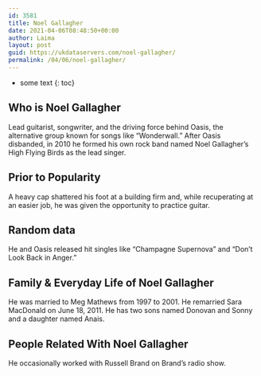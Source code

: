 ```yaml
---
id: 3581
title: Noel Gallagher
date: 2021-04-06T08:48:50+00:00
author: Laima
layout: post
guid: https://ukdataservers.com/noel-gallagher/
permalink: /04/06/noel-gallagher/
---
```


* some text
{: toc}


## Who is Noel Gallagher
                  
                  
                  
Lead guitarist, songwriter, and the driving force behind Oasis, the alternative group known for songs like &#8220;Wonderwall.&#8221; After Oasis disbanded, in 2010 he formed his own rock band named Noel Gallagher&#8217;s High Flying Birds as the lead singer. 
                  
              
            
              
            
                
                
                
## Prior to Popularity
                  
                  
                  
A heavy cap shattered his foot at a building firm and, while recuperating at an easier job, he was given the opportunity to practice guitar.
                  
              
            
              
            
                
                
                
## Random data
                  
                  
                  
He and Oasis released hit singles like &#8220;Champagne Supernova&#8221; and &#8220;Don&#8217;t Look Back in Anger.&#8221;
                  
              
            
              
            
                
                
                
## Family & Everyday Life of Noel Gallagher
                  
                  
                  
He was married to Meg Mathews from 1997 to 2001. He remarried Sara MacDonald on June 18, 2011. He has two sons named Donovan and Sonny and a daughter named Anais.
                  
              
            
              
            
                
                
                
## People Related With Noel Gallagher
                  
                  
                  
He occasionally worked with Russell Brand on Brand&#8217;s radio show.
                  
              
            
              
            
                
              
            
              
              
            
            
              
            
          
          
          